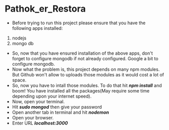 # Pathok_er_Restora
- Before trying to run this project please ensure that you have the following apps installed:

1. nodejs
2. mongo db

- So, now that you have ensured installation of the above apps, don't forget to configure mongodb if not already configured. Google a bit to configure mongodb.
- Now what the problem is, this project depends on many npm modules. But Github won't allow to uploads those modules as it would cost a lot of space.
- So, now you have to intall those modules. To do that hit ***npm install*** and boom! You have installed all the packages(May require some time depending upon your internet speed).
- Now, open your terminal.
- Hit ***sudo mongod*** then give your password
- Open another tab in terminal and hit ***nodemon***
- Open your browser.
- Enter URL ***localhost:3000***
